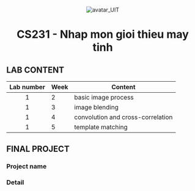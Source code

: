 # 
<p align="center">
    <img src="https://www.uit.edu.vn/sites/vi/files/banner_uit_0.png" title="avatar_UIT">
</p>

<h1 align="center">
  
  CS231 - Nhap mon gioi thieu may tinh
  </h1>

## LAB CONTENT
| Lab number | Week | Content |
| :---: | --- | --- |
| 1 | 2 | basic image process |
| 1 | 3 | image blending |
| 1 | 4 | convolution and cross-correlation |
| 1 | 5 | template matching |

## FINAL PROJECT
### Project name
### Detail 
